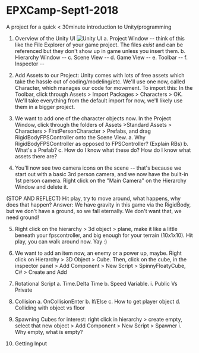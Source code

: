 # EPXCamp-Sept1-2018
A project for a quick &lt; 30minute introduction to Unity/programming

1. Overview of the Unity UI
![Unity UI](https://cdngamedevacademy.azureedge.net/wp-content/uploads/2017/01/unity-ui.png?x92588)
a. Project Window -- think of this like the File Explorer of your game project. The files *exist* and can be referenced but they don't show up in game unless you insert them.
b. Hierarchy Window --
c. Scene View --
d. Game View --
e. Toolbar --
f. Inspector --

2. Add Assets to our Project: Unity comes with lots of free assets which take the hassle out of coding/modeling/etc. We'll use one now, called Character, which manages our code for movement. To import this: In the Toolbar, click through Assets > Import Packages > Characters > OK. We'll take everything from the default import for now, we'll likely use them in a bigger project.

3. We want to add one of the character objects now. In the Project Window, click through the folders of Assets >Standard Assets > Characters > FirstPersonCharacter > Prefabs, and drag RigidBodyFPSController onto the Scene View.
a. Why RigidBodyFPSController as opposed to FPSController? (Explain RBs)
b. What's a Prefab?
c. How do I know what these do? How do I know what assets there are?

4. You'll now see two camera icons on the scene -- that's because we start out with a basic 3rd person camera, and we now have the built-in 1st person camera. Right click on the "Main Camera" on the Hierarchy Window and delete it.

(STOP AND REFLECT) Hit play, try to move around, what happens, why does that happen?
Answer: We have gravity in this game via the RigidBody, but we don't have a ground, so we fall eternally. We don't want that, we need ground!

5. Right click on the hierarchy > 3d object > plane, make it like a little beneath your fpscontroller, and big enough for your terrain (10x1x10). Hit play, you can walk around now. Yay :)

6. We want to add an item now, an enemy or a power up, maybe. Right click on Hierarchy > 3D Object > Cube. Then, click on the cube, in the inspector panel > Add Component > New Script > SpinnyFloatyCube, C# > Create and Add

7. Rotational Script 
a. Time.Delta Time
b. Speed Variable.
i. Public Vs Private

8. Collision 
a. OnCollisionEnter
b. If/Else
c. How to get player object
d. Colliding with object vs floor

9. Spawning Cubes for interest: right click in hierarchy > create empty, select that new object > Add Component > New Script > Spawner
i. Why empty, what is empty?

10. Getting Input
